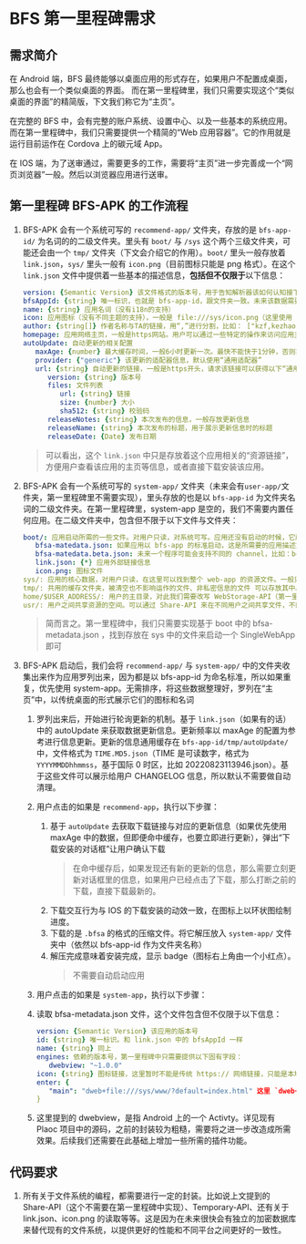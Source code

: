 # BFS 第一里程碑需求

## 需求简介

在 Android 端，BFS 最终能够以桌面应用的形式存在，如果用户不配置成桌面，那么也会有一个类似桌面的界面。
而在第一里程碑里，我们只需要实现这个“类似桌面的界面”的精简版，下文我们称它为“主页”。

在完整的 BFS 中，会有完整的账户系统、设置中心、以及一些基本的系统应用。
而在第一里程碑中，我们只需要提供一个精简的“Web 应用容器”。它的作用就是运行目前运作在 Cordova 上的碳元域 App。

在 IOS 端，为了送审通过，需要更多的工作，需要将“主页”进一步完善成一个“网页浏览器”一般。然后以浏览器应用进行送审。

## 第一里程碑 BFS-APK 的工作流程

1. BFS-APK 会有一个系统可写的 `recommend-app/` 文件夹，存放的是 `bfs-app-id/` 为名词的的二级文件夹。里头有 `boot/` 与 `/sys` 这个两个三级文件夹，可能还会由一个 `tmp/` 文件夹（下文会介绍它的作用）。`boot/` 里头一般存放着 `link.json`，`sys/` 里头一般有 `icon.png`（目前图标只能是 png 格式）。在这个 `link.json` 文件中提供着一些基本的描述信息，**包括但不仅限于**以下信息：
   ```yaml
   version: {Semantic Version} 该文件格式的版本号，用于告知解析器该如何认知接下来的字段。以下字段是 1.0.0 的字段描述（未来默认向下兼容）
   bfsAppId: {string} 唯一标识，也就是 bfs-app-id，跟文件夹一致。未来该数据需要从链上申请，所以格式需要保持一致：长度为7+1（校验位）的大写英文字母或数字（链就是系统的“证书颁发机构”，资深用户可以配置不同的的链来安装那些未知来源的应用）
   name: {string} 应用名词（没有i18n的支持）
   icon: 应用图标（没有不同主题的支持），一般是 file:///sys/icon.png（这里使用 /sys 文件夹，意味着在虚拟文件系统中，顶多只能访问到bfs-app-id/下的文件内容） 或者是 https://example.com/icon.png （第一里程碑可以不支持链接图片，一般该图片下载下来后，放到 tmp/ 缓存文件夹中直接使用），未来可能支持分布式幂等文件的协议 dweb://
   author: {string[]} 作者名称与TA的链接，用“,”进行分割，比如： ["kzf,kezhaofeng@bnqkl.cn,https://bnqkl.cn/developer/kzf"]
   homepage: 应用网络主页，一般是https网站。用户可以通过一些特定的操作来访问应用主页了解更多应用信息
   autoUpdate: 自动更新的相关配置
      maxAge: {number} 最大缓存时间，一般6小时更新一次。最快不能快于1分钟，否则按1分钟算。
      provider: {"generic"} 该更新的适配器信息，默认使用“通用适配器”
      url: {string} 自动更新的链接，一般是https开头，请求该链接可以获得以下“通用适配器”的字段：
         version: {string} 版本号
         files: 文件列表
            url: {string} 链接
            size: {number} 大小
            sha512: {string} 校验码
         releaseNotes: {string} 本次发布的信息，一般存放更新信息
         releaseName: {string} 本次发布的标题，用于展示更新信息时的标题
         releaseDate: {Date} 发布日期
   ```
   > 可以看出，这个 `link.json` 中只是存放着这个应用相关的“资源链接”，方便用户查看该应用的主页等信息，或者直接下载安装该应用。
1. BFS-APK 会有一个系统可写的 `system-app/` 文件夹（未来会有`user-app/`文件夹，第一里程碑里不需要实现），里头存放的也是以 `bfs-app-id` 为文件夹名词的二级文件夹。在第一里程碑里，system-app 是空的，我们不需要内置任何应用。在二级文件夹中，包含但不限于以下文件与文件夹：

   ```yaml
   boot/: 应用启动所需的一些文件。对用户只读，对系统可写。应用还没有启动的时候，它所有暴露给外界的信息，全部都在这个文件夹中可以找到，也只能在这个文件夹中找到。
      bfsa-matedata.json: 如果应用以 bfs-app 的标准启动，这是所需要的应用描述文件。未来不同的标准会使用其它文件替代
      bfsa-matedata.beta.json: 未来一个程序可能会支持不同的 channel，比如：beta（测试版、公测版）、alpha（初行版、内测版）、dev（开发人员版）、bus（商户版） 等等。甚至应用双开、地区特供版也可以基于此来实现，让它们共享一个 bfs-app-id，并尽可能复用用户数据与资源文件（第一里程碑中不需要实现）
      link.json: {*} 应用外部链接信息
      icon.png: 图标文件
   sys/: 应用的核心数据，对用户只读，在这里可以找到整个 web-app 的资源文件。一般只有系统更新程序可以对其进行写入
   tmp/: 共用的缓存文件夹，被清空也不影响运作的文件、非私密信息的文件 可以存放其中。用户可以通过 Temporary-API 来使用这个文件夹的数据（第一里程碑中不需要实现）
   home/$USER_ADDRESS/: 用户的主目录，对此我们需要改写 WebStorage-API（第一里程碑中不需要实现）
   usr/: 用户之间共享资源的空间。可以通过 Share-API 来在不同用户之间共享文件，不同程序之间也可以通过用户授权获得这些文件的读写权（对于怎么安全的写入，未来会有保护用户数据与恢复的方案）。（第一里程碑中不需要实现）
   ```

   > 简而言之。第一里程碑中，我们只需要实现基于 boot 中的 bfsa-metadata.json ，找到存放在 sys 中的文件来启动一个 SingleWebApp 即可

1. BFS-APK 启动后，我们会将 `recommend-app/` 与 `system-app/` 中的文件夹收集出来作为应用罗列出来，因为都是以 bfs-app-id 为命名标准，所以如果重复，优先使用 system-app。无需排序，将这些数据整理好，罗列在“主页”中，以传统桌面的形式展示它们的图标和名词

   1. 罗列出来后，开始进行轮询更新的机制。基于 `link.json`（如果有的话）中的 autoUpdate 来获取数据更新信息。更新频率以 maxAge 的配置为参考进行信息更新。更新的信息通用缓存在 `bfs-app-id/tmp/autoUpdate/` 中，文件格式为 `TIME.MD5.json`（TIME 是可读数字，格式为 `YYYYMMDDhhmmss`，基于国际 0 时区，比如 20220823113946.json）。基于这些文件可以展示给用户 CHANGELOG 信息，所以默认不需要做自动清理。
   1. 用户点击的如果是 `recommend-app`，执行以下步骤：
      1. 基于 `autoUpdate` 去获取下载链接与对应的更新信息（如果优先使用 maxAge 中的数据，但即便命中缓存，也要立即进行更新），弹出“下载安装的对话框”让用户确认下载
         > 在命中缓存后，如果发现还有新的更新的信息，那么需要立刻更新对话框里的信息，如果用户已经点击了下载，那么打断之前的下载，直接下载最新的。
      1. 下载交互行为与 IOS 的下载安装的动效一致，在图标上以环状图绘制进度。
      1. 下载的是 `.bfsa` 的格式的压缩文件。将它解压放入 `system-app/` 文件夹中（依然以 bfs-app-id 作为文件夹名称）
      1. 解压完成意味着安装完成，显示 badge（图标右上角由一个小红点）。
         > 不需要自动启动应用
   1. 用户点击的如果是 `system-app`，执行以下步骤：
   1. 读取 bfsa-metadata.json 文件，这个文件包含但不仅限于以下信息：

      ```yaml
      version: {Semantic Version} 该应用的版本号
      id: {string} 唯一标识。和 link.json 中的 bfsAppId 一样
      name: {string} 同上
      engines: 依赖的版本号，第一里程碑中只需要提供以下固有字段：
         dwebview: "~1.0.0"
      icon: {string} 图标链接，这里暂时不能是传统 https:// 网络链接，只能是本地文件路径： file://
      enter: {
         "main": "dweb+file:///sys/www/?default=index.html" 这里 `dweb+file://` 指代使用 dwebview 引擎将指定文件夹作为静态文件托管起来， `?default=index.html` 是指默认的启动路径。最终站点的域名类似于： `https://{bfs-app-id}.dweb/index.html`
      }
      ```

   1. 这里提到的 dwebview，是指 Android 上的一个 Activty。详见现有 Plaoc 项目中的源码，之前的封装较为粗糙，需要将之进一步改造成所需效果。后续我们还需要在此基础上增加一些所需的插件功能。

## 代码要求

1. 所有关于文件系统的编程，都需要进行一定的封装。比如说上文提到的 Share-API（这个不需要在第一里程碑中实现）、Temporary-API、还有关于 link.json、icon.png 的读取等等。这是因为在未来很快会有独立的加密数据库来替代现有的文件系统，以提供更好的性能和不同平台之间更好的一致性。
